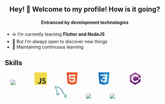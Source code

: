 <h2 align="center"> Hey! 👋 Welcome to my profile! How is it going? </h2>
<h4 align="center"><strong>Entranced by development technologies</strong></h4>

- :coffee:  I’m currently learning **Flutter and NodeJS**
- :telescope:  But I'm always open to discover new things
- :rocket:  Maintaining continuous learning

## Skills
<p align="center">
    <img height="40" src="https://cdn.icon-icons.com/icons2/2107/PNG/512/file_type_flutter_icon_130599.png">
    &nbsp;&nbsp;&nbsp;&nbsp;&nbsp;&nbsp;&nbsp;&nbsp;&nbsp;&nbsp;&nbsp;&nbsp;&nbsp;  
    <img height="40" src="https://raw.githubusercontent.com/devicons/devicon/master/icons/javascript/javascript-original.svg">
    &nbsp;&nbsp;&nbsp;&nbsp;&nbsp;&nbsp;&nbsp;&nbsp;&nbsp;&nbsp;&nbsp;&nbsp;&nbsp;
    <img height="40" src="https://raw.githubusercontent.com/devicons/devicon/master/icons/html5/html5-original.svg">
    &nbsp;&nbsp;&nbsp;&nbsp;&nbsp;&nbsp;&nbsp;&nbsp;&nbsp;&nbsp;&nbsp;&nbsp;&nbsp;
    <img height="40" src="https://raw.githubusercontent.com/devicons/devicon/master/icons/css3/css3-original.svg">
    &nbsp;&nbsp;&nbsp;&nbsp;&nbsp;&nbsp;&nbsp;&nbsp;&nbsp;&nbsp;&nbsp;&nbsp;&nbsp;
    <img height="40" src="https://raw.githubusercontent.com/devicons/devicon/master/icons/csharp/csharp-original.svg">
    &nbsp;&nbsp;&nbsp;&nbsp;&nbsp;&nbsp;&nbsp;&nbsp;&nbsp;&nbsp;&nbsp;&nbsp;&nbsp;
    <img height="40" src="https://raw.githubusercontent.com/devicons/devicon/master/icons/mysql/mysql-original.svg">
    &nbsp;&nbsp;&nbsp;&nbsp;&nbsp;&nbsp;&nbsp;&nbsp;&nbsp;&nbsp;&nbsp;&nbsp;&nbsp;
    <img height="40" src="https://cdn.icon-icons.com/icons2/2107/PNG/512/file_type_git_icon_130581.png">
    &nbsp;&nbsp;&nbsp;&nbsp;&nbsp;&nbsp;&nbsp;&nbsp;&nbsp;&nbsp;&nbsp;&nbsp;&nbsp;
    <img height="40" src="https://img.icons8.com/color/48/000000/nodejs.png">
</p>
